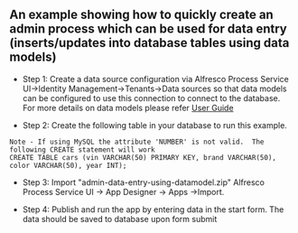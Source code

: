 
## An example showing how to quickly create an admin process which can be used for data entry (inserts/updates into database tables using data models)

*	Step 1:	Create a data source configuration via Alfresco Process Service UI->Identity Management->Tenants->Data sources so that data models can be configured to use this connection to connect to the database. For more details on data models please refer [User Guide](https://docs.alfresco.com/process-services1.7/topics/data_models.html)

* 	Step 2: Create the following table in your database to run this example.
```CREATE TABLE CARS ( VIN VARCHAR(50) PRIMARY KEY, BRAND VARCHAR(50), COLOR VARCHAR(50), YEAR NUMBER );
Note - If using MySQL the attribute 'NUMBER' is not valid.  The following CREATE statement will work
CREATE TABLE cars (vin VARCHAR(50) PRIMARY KEY, brand VARCHAR(50), color VARCHAR(50), year INT);
```
*	Step 3: Import "admin-data-entry-using-datamodel.zip" Alfresco Process Service UI -> App Designer -> Apps ->Import. 

* 	Step 4: Publish and run the app by entering data in the start form. The data should be saved to database upon form submit

